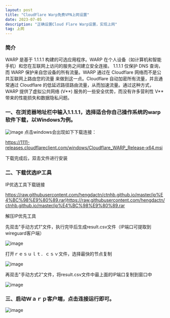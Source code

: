 ```yaml
---
layout: post
title: "CloudFlare Warp免费VPN上网设置"
date: 2023-07-05
description: "正确设置Cloud Flare Warp设置，实现上网"
tag: 上网
---
```


### 简介
WARP 是基于 1.1.1.1 构建的可选应用程序。WARP 在个人设备（如计算机和智能手机）和您在互联网上访问的服务之间建立安全连接。
1.1.1.1 仅保护 DNS 查询，而 WARP 保护来自您设备的所有流量。WARP 通过在 Cloudflare 网络而不是公共互联网上路由您的流量
来做到这一点。Cloudflare 自动加密所有流量，并且通常通过 Cloudflare 的低延迟路径路由流量，从而加速流量。通过这种方式，
WARP 提供了虚拟公共网络 (V**) 服务的一些安全优势，而没有许多营利性 V** 带来的性能损失和数据隐私问题。

### 一、在浏览器地址栏中输入1.1.1.1，选择适合你自己操作系统的warp软件下载，以Windows为例。

![image](https://github.com/hengdactn/ctnhb.github.io/assets/70909689/1d5a5037-6ff9-478c-9562-492274aa2538)
点击windows会出现如下下载连接：

https://1111-releases.cloudflareclient.com/windows/Cloudflare_WARP_Release-x64.msi

下载完成后，双击文件进行安装
### 二、下载优选IP工具

IP优选工具下载链接

https://raw.githubusercontent.com/hengdactn/ctnhb.github.io/master/ip%E4%BC%98%E9%80%89.rar)https://raw.githubusercontent.com/hengdactn/ctnhb.github.io/master/ip%E4%BC%98%E9%80%89.rar

解压IP优先工具

先双击"手动方式1"文件，执行完毕后生成result.csv文件（IP端口可提取到wireguard客户端）

![image](https://github.com/hengdactn/ctnhb.github.io/assets/70909689/fda36047-470c-4f55-b040-6af61aec7761)

打开ｒｅｓｕｌｔ．ｃｓｖ文件，选择最快的节点复制

![image](https://github.com/hengdactn/ctnhb.github.io/assets/70909689/7de57bee-4638-438e-a54f-459b21f9ccf9)


再双击"手动方式2"文件，将result.csv文件中最上面的IP端口复制到窗口中

![image](https://github.com/hengdactn/ctnhb.github.io/assets/70909689/e473b917-88ee-4f4d-a90f-e2dbba7187aa)

### 三、启动Wａｒｐ客户端，点击连接运行即可。
![image](https://github.com/hengdactn/ctnhb.github.io/assets/70909689/b079ceed-eba9-4396-8e69-de8fab739e5c)






